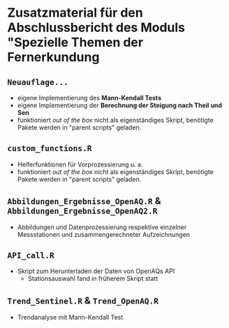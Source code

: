 # Zusatzmaterial für den Abschlussbericht des Moduls "Spezielle Themen der Fernerkundung
## `Neuauflage...`
- eigene Implementierung des **Mann-Kendall Tests**
- eigene Implementierung der **Berechnung der Steigung nach Theil und Sen**
- funktioniert *out of the box* nicht als eigenständiges Skript, benötigte Pakete werden in "parent scripts" geladen.
## `custom_functions.R`
- Helferfunktionen für Vorprozessierung u. a.
- funktioniert *out of the box* nicht als eigenständiges Skript, benötigte Pakete werden in "parent scripts" geladen.
## `Abbildungen_Ergebnisse_OpenAQ.R` & `Abbildungen_Ergebnisse_OpenAQ2.R`
- Abbildungen und Datenprozessierung respektive einzelner Messstationen und zusammengerechneter Aufzeichnungen
## `API_call.R`
- Skript zum Herunterladen der Daten von OpenAQs API
  - Stationsauswahl fand in früherem Skript statt
## `Trend_Sentinel.R` & `Trend_OpenAQ.R`
- Trendanalyse mit Mann-Kendall Test

